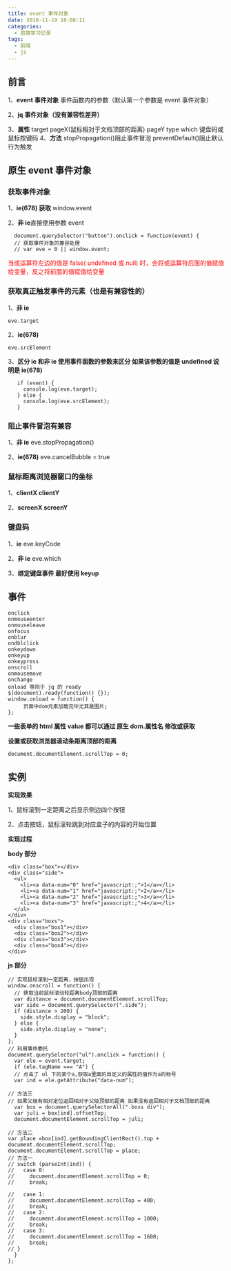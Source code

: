 ```yaml
---
title: event 事件对象
date: 2018-11-19 16:08:11
categories:
  - 前端学习记录
tags:
  - 前端
  - js
---
```


## 前言

1、**event 事件对象** 事件函数内的参数（默认第一个参数是 event 事件对象）

2、**jq 事件对象（没有兼容性差异）**

3、**属性** target pageX(鼠标相对于文档顶部的距离) pageY type which 键盘码或鼠标按键码
4、**方法** stopPropagation()阻止事件冒泡 preventDefault()阻止默认行为触发

## 原生 event 事件对象

### 获取事件对象

1、**ie(678) 获取** window.event

2、**非 ie**直接使用参数 event

      document.querySelector("button").onclick = function(event) {
      // 获取事件对象的兼容处理
      // var eve = 0 || window.event;

<font color=red>当或运算符左边的值是 false( undefined 或 null) 时，会将或运算符后面的值赋值给变量，反之将前面的值赋值给变量</font>

### 获取真正触发事件的元素（也是有兼容性的）

1、**非 ie**

    eve.target

2、**ie(678)**

    eve.srcElement

3、**区分 ie 和非 ie 使用事件函数的参数来区分 如果该参数的值是 undefined 说明是 ie(678)**

       if (event) {
         console.log(eve.target);
       } else {
         console.log(eve.srcElement);
       }

### 阻止事件冒泡有兼容

1、**非 ie** eve.stopPropagation()

2、**ie(678)** eve.cancelBubble = true

### 鼠标距离浏览器窗口的坐标

1、**clientX clientY**

2、**screenX screenY**

### 键盘码

1、**ie** eve.keyCode

2、**非 ie** eve.which

3、**绑定键盘事件 最好使用 keyup**

## 事件

    onclick
    onmouseenter
    onmouseleave
    onfocus
    onblur
    ondblclick
    onkeydown
    onkeyup
    onkeypress
    onscroll
    onmousemove
    onchange
    onload 等同于 jq 的 ready
    $(document).ready(function() {});
    window.onload = function() {
         页面中dom元素加载完毕尤其是图片;
    };

**一些表单的 html 属性 value 都可以通过 原生 dom.属性名 修改或获取**

**设置或获取浏览器滚动条距离顶部的距离**

    document.documentElement.scrollTop = 0;

## 实例

**实现效果**

1、鼠标滚到一定距离之后显示侧边四个按钮

2、点击按钮，鼠标滚轮跳到对应盒子的内容的开始位置

**实现过程**

**body 部分**

    <div class="box"></div>
    <div class="side">
      <ul>
        <li><a data-num="0" href="javascript:;">1</a></li>
        <li><a data-num="1" href="javascript:;">2</a></li>
        <li><a data-num="2" href="javascript:;">3</a></li>
        <li><a data-num="3" href="javascript:;">4</a></li>
      </ul>
    </div>
    <div class="boxs">
      <div class="box1"></div>
      <div class="box2"></div>
      <div class="box3"></div>
      <div class="box4"></div>
    </div>

**js 部分**

```
// 实现鼠标滚到一定距离，按钮出现
window.onscroll = function() {
  // 获取当前鼠标滚动轮距离body顶部的距离
  var distance = document.documentElement.scrollTop;
  var side = document.querySelector(".side");
  if (distance > 200) {
    side.style.display = "block";
  } else {
    side.style.display = "none";
  }
};
// 利用事件委托
document.querySelector("ul").onclick = function() {
  var ele = event.target;
  if (ele.tagName === "A") {
  // 点击了 ul 下的某个a,获取a里面的自定义的属性的值作为a的标号
  var ind = ele.getAttribute("data-num");

// 方法三
// 如果父级有相对定位返回相对于父级顶部的距离 如果没有返回相对于文档顶部的距离
  var box = document.querySelectorAll(".boxs div");
  var juli = box[ind].offsetTop;
  document.documentElement.scrollTop = juli;

// 方法二
var place =box[ind].getBoundingClientRect().top + document.documentElement.scrollTop;
document.documentElement.scrollTop = place;
// 方法一
// switch (parseInt(ind)) {
//   case 0:
//     document.documentElement.scrollTop = 0;
//     break;

//   case 1:
//     document.documentElement.scrollTop = 400;
//     break;
//   case 2:
//     document.documentElement.scrollTop = 1000;
//     break;
//   case 3:
//     document.documentElement.scrollTop = 1600;
//     break;
// }
  }
};
```
